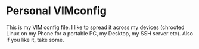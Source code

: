 # Personal VIMconfig

This is my VIM config file. I like to spread it across my devices (chrooted Linux on my Phone for a portable PC, my Desktop, my SSH server etc). Also if you like it, take some. 


